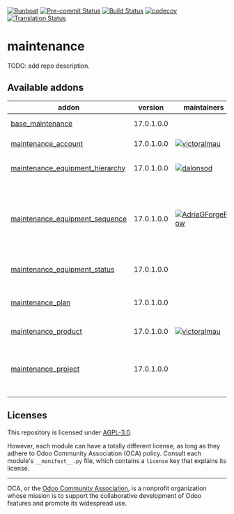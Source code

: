 
[![Runboat](https://img.shields.io/badge/runboat-Try%20me-875A7B.png)](https://runboat.odoo-community.org/builds?repo=OCA/maintenance&target_branch=17.0)
[![Pre-commit Status](https://github.com/OCA/maintenance/actions/workflows/pre-commit.yml/badge.svg?branch=17.0)](https://github.com/OCA/maintenance/actions/workflows/pre-commit.yml?query=branch%3A17.0)
[![Build Status](https://github.com/OCA/maintenance/actions/workflows/test.yml/badge.svg?branch=17.0)](https://github.com/OCA/maintenance/actions/workflows/test.yml?query=branch%3A17.0)
[![codecov](https://codecov.io/gh/OCA/maintenance/branch/17.0/graph/badge.svg)](https://codecov.io/gh/OCA/maintenance)
[![Translation Status](https://translation.odoo-community.org/widgets/maintenance-17-0/-/svg-badge.svg)](https://translation.odoo-community.org/engage/maintenance-17-0/?utm_source=widget)

<!-- /!\ do not modify above this line -->

# maintenance

TODO: add repo description.

<!-- /!\ do not modify below this line -->

<!-- prettier-ignore-start -->

[//]: # (addons)

Available addons
----------------
addon | version | maintainers | summary
--- | --- | --- | ---
[base_maintenance](base_maintenance/) | 17.0.1.0.0 |  | Base Maintenance
[maintenance_account](maintenance_account/) | 17.0.1.0.0 | [![victoralmau](https://github.com/victoralmau.png?size=30px)](https://github.com/victoralmau) | Maintenance Account
[maintenance_equipment_hierarchy](maintenance_equipment_hierarchy/) | 17.0.1.0.0 | [![dalonsod](https://github.com/dalonsod.png?size=30px)](https://github.com/dalonsod) | Manage equipment hierarchy
[maintenance_equipment_sequence](maintenance_equipment_sequence/) | 17.0.1.0.0 | [![AdriaGForgeFlow](https://github.com/AdriaGForgeFlow.png?size=30px)](https://github.com/AdriaGForgeFlow) | Adds sequence to maintenance equipment defined in the equipment's category
[maintenance_equipment_status](maintenance_equipment_status/) | 17.0.1.0.0 |  | Maintenance Equipment Status
[maintenance_plan](maintenance_plan/) | 17.0.1.0.0 |  | Extends preventive maintenance planning
[maintenance_product](maintenance_product/) | 17.0.1.0.0 | [![victoralmau](https://github.com/victoralmau.png?size=30px)](https://github.com/victoralmau) | Maintenance Product
[maintenance_project](maintenance_project/) | 17.0.1.0.0 |  | Adds projects to maintenance equipments and requests

[//]: # (end addons)

<!-- prettier-ignore-end -->

## Licenses

This repository is licensed under [AGPL-3.0](LICENSE).

However, each module can have a totally different license, as long as they adhere to Odoo Community Association (OCA)
policy. Consult each module's `__manifest__.py` file, which contains a `license` key
that explains its license.

----
OCA, or the [Odoo Community Association](http://odoo-community.org/), is a nonprofit
organization whose mission is to support the collaborative development of Odoo features
and promote its widespread use.
